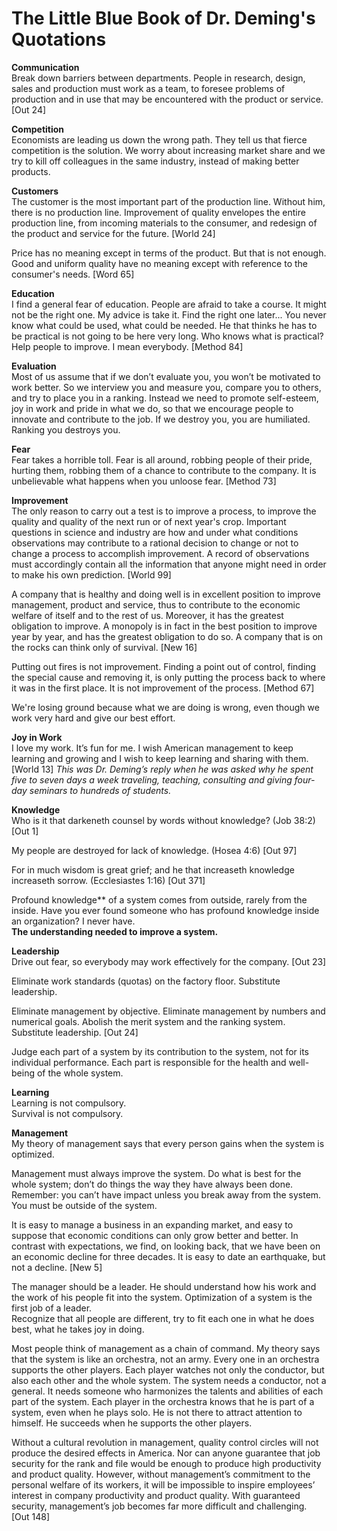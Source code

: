 # The Little Blue Book of Dr. Deming's Quotations

**Communication**  
Break down barriers between departments. People in research, design, sales and production must work as a team, to foresee problems of production and in use that may be encountered with the product or service. [Out 24]

**Competition**  
Economists are leading us down the wrong path. They tell us that fierce competition is the solution. We worry about increasing market share and we try to kill off colleagues in the same industry, instead of making better products.

**Customers**  
The customer is the most important part of the production line. Without him, there is no production line. Improvement of quality envelopes the entire production line, from incoming materials to the consumer, and redesign of the product and service for the future. [World 24]

Price has no meaning except in terms of the product. But that is not enough. Good and uniform quality have no meaning except with reference to the consumer's needs. [Word 65]

**Education**  
I find a general fear of education. People are afraid to take a course. It might not be the right one. My advice is take it. Find the right one later... You never know what could be used, what could be needed. He that thinks he has to be practical is not going to be here very long. Who knows what is practical? Help people to improve. I mean everybody. [Method 84]

**Evaluation**  
Most of us assume that if we don’t evaluate you, you won’t be motivated to work better. So we interview you and measure you, compare you to others, and try to place you in a ranking. Instead we need to promote self-esteem, joy in work and pride in what we do, so that we encourage people to innovate and contribute to the job. If we destroy you, you are humiliated. Ranking you destroys you.

**Fear**  
Fear takes a horrible toll. Fear is all around, robbing people of their pride, hurting them, robbing them of a chance to contribute to the company. It is unbelievable what happens when you unloose fear. [Method 73]

**Improvement**  
The only reason to carry out a test is to improve a process, to improve the quality and quality of the next run or of next year's crop. Important questions in science and industry are how and under what conditions observations may contribute to a rational decision to change or not to change a process to accomplish improvement. A record of observations must accordingly contain all the information that anyone might need in order to make his own prediction. [World 99]

A company that is healthy and doing well is in excellent position to improve management, product and service, thus to contribute to the economic welfare of itself and to the rest of us. Moreover, it has the greatest obligation to improve. A monopoly is in fact in the best position to improve year by year, and has the greatest obligation to do so. A company that is on the rocks can think only of survival. [New 16]

Putting out fires is not improvement. Finding a point out of control, finding the special cause and removing it, is only putting the process back to where it was in the first place. It is not improvement of the process. [Method 67]

We're losing ground because what we are doing is wrong, even though we work very hard and give our best effort.

**Joy in Work**  
I love my work. It’s fun for me. I wish American management to keep learning and growing and I wish to keep learning and sharing with them. [World 13] *This was Dr. Deming’s reply when he was asked why he spent five to seven days a week traveling, teaching, consulting and giving four-day seminars to hundreds of students.*

**Knowledge**  
Who is it that darkeneth counsel by words without knowledge? (Job 38:2) [Out 1]

My people are destroyed for lack of knowledge. (Hosea 4:6) [Out 97]

For in much wisdom is great grief; and he that increaseth knowledge increaseth sorrow. (Ecclesiastes 1:16) [Out 371]

Profound knowledge** of a system comes from outside, rarely from the inside. Have you ever found someone who has profound knowledge inside an organization? I never have.  
**The understanding needed to improve a system.**

**Leadership**  
Drive out fear, so everybody may work effectively for the company. [Out 23]

Eliminate work standards (quotas) on the factory floor. Substitute leadership.

Eliminate management by objective. Eliminate management by numbers and numerical goals. Abolish the merit system and the ranking system. Substitute leadership. [Out 24]

Judge each part of a system by its contribution to the system, not for its individual performance. Each part is responsible for the health and well-being of the whole system.

**Learning**  
Learning is not compulsory.  
Survival is not compulsory.

**Management**  
My theory of management says that every person gains when the system is optimized.

Management must always improve the system. Do what is best for the whole system; don’t do things the way they have always been done. Remember: you can’t have impact unless you break away from the system. You must be outside of the system.

It is easy to manage a business in an expanding market, and easy to suppose that economic conditions can only grow better and better. In contrast with expectations, we find, on looking back, that we have been on an economic decline for three decades. It is easy to date an earthquake, but not a decline. [New 5]

The manager should be a leader. He should understand how his work and the work of his people fit into the system. Optimization of a system is the first job of a leader.  
Recognize that all people are different, try to fit each one in what he does best, what he takes joy in doing.

Most people think of management as a chain of command. My theory says that the system is like an orchestra, not an army. Every one in an orchestra supports the other players. Each player watches not only the conductor, but also each other and the whole system. The system needs a conductor, not a general. It needs someone who harmonizes the talents and abilities of each part of the system. Each player in the orchestra knows that he is part of a system, even when he plays solo. He is not there to attract attention to himself. He succeeds when he supports the other players.

Without a cultural revolution in management, quality control circles will not produce the desired effects in America. Nor can anyone guarantee that job security for the rank and file would be enough to produce high productivity and product quality. However, without management’s commitment to the personal welfare of its workers, it will be impossible to inspire employees’ interest in company productivity and product quality. With guaranteed security, management’s job becomes far more difficult and challenging. [Out 148]
